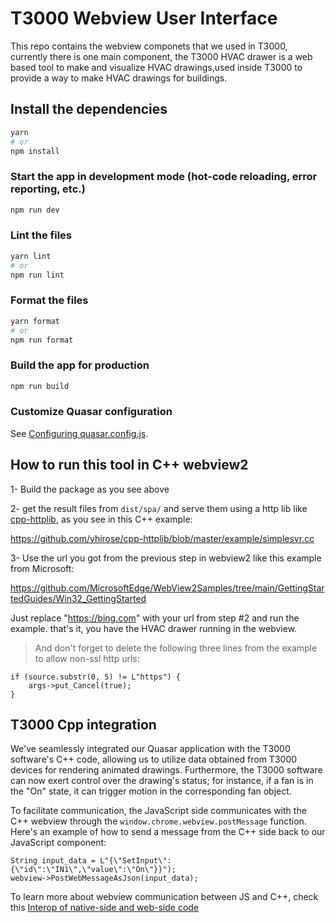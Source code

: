 # T3000 Webview User Interface

This repo contains the webview componets that we used in T3000, currently there is one main component, the T3000 HVAC drawer is a web based tool to make and visualize HVAC drawings,used inside T3000 to provide a way to make HVAC drawings for buildings.


## Install the dependencies

```bash
yarn
# or
npm install
```

### Start the app in development mode (hot-code reloading, error reporting, etc.)

```bash
npm run dev
```

### Lint the files

```bash
yarn lint
# or
npm run lint
```

### Format the files

```bash
yarn format
# or
npm run format
```

### Build the app for production

```bash
npm run build
```

### Customize Quasar configuration

See [Configuring quasar.config.js](https://v2.quasar.dev/quasar-cli-vite/quasar-config-js).

## How to run this tool in C++ webview2

1- Build the package as you see above

2- get the result files from `dist/spa/` and serve them using a http lib like [cpp-httplib](https://github.com/yhirose/cpp-httplib), as you see in this C++ example:

https://github.com/yhirose/cpp-httplib/blob/master/example/simplesvr.cc

3- Use the url you got from the previous step in webview2 like this example from Microsoft:

https://github.com/MicrosoftEdge/WebView2Samples/tree/main/GettingStartedGuides/Win32_GettingStarted

Just replace "https://bing.com" with your url from step #2 and run the example. that's it, you have the HVAC drawer running in the webview.

> And don't forget to delete the following three lines from the example to allow non-ssl http urls:

    if (source.substr(0, 5) != L"https") {
        args->put_Cancel(true);
    }

## T3000 Cpp integration

We've seamlessly integrated our Quasar application with the T3000 software's C++ code, allowing us to utilize data obtained from T3000 devices for rendering animated drawings. Furthermore, the T3000 software can now exert control over the drawing's status; for instance, if a fan is in the "On" state, it can trigger motion in the corresponding fan object.

To facilitate communication, the JavaScript side communicates with the C++ webview through the `window.chrome.webview.postMessage` function. Here's an example of how to send a message from the C++ side back to our JavaScript component:

    String input_data = L"{\"SetInput\":{\"id\":\"IN1\",\"value\":\"On\"}}");
    webview->PostWebMessageAsJson(input_data);


To learn more about webview communication between JS and C++, check this [Interop of native-side and web-side code](https://learn.microsoft.com/en-us/microsoft-edge/webview2/how-to/communicate-btwn-web-native)

